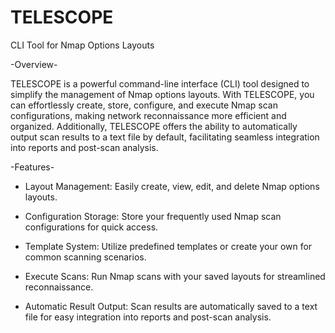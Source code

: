 # TELESCOPE
CLI Tool for Nmap Options Layouts

-Overview-

TELESCOPE is a powerful command-line interface (CLI) tool designed to simplify the management of Nmap options layouts. With TELESCOPE, you can effortlessly create, store, configure, and execute Nmap scan configurations, making network reconnaissance more efficient and organized. Additionally, TELESCOPE offers the ability to automatically output scan results to a text file by default, facilitating seamless integration into reports and post-scan analysis.

-Features-

- Layout Management: 
 Easily create, view, edit, and delete Nmap options layouts.

- Configuration Storage: 
  Store your frequently used Nmap scan configurations for quick access.

- Template System: 
  Utilize predefined templates or create your own for common scanning scenarios.

- Execute Scans: 
  Run Nmap scans with your saved layouts for streamlined reconnaissance.

- Automatic Result Output: 
  Scan results are automatically saved to a text file for easy integration into reports and post-scan analysis.
